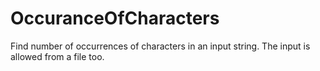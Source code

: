 # OccuranceOfCharacters
Find number of occurrences of characters in an input string. The input is allowed from a file too.
